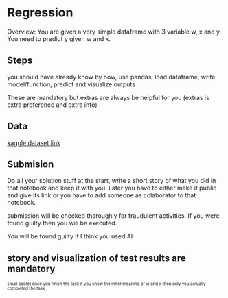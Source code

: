 # Regression

Overview: You are given a very simple dataframe with 3 variable w, x and y. You need to predict y given w and x. 

## Steps

you should have already know by now, use pandas, load dataframe, write model/function, predict and visualize outputs

These are mandatory but extras are always be helpful for you (extras is extra preference and extra info)

## Data

[kaggle dataset link](https://kaggle.com/datasets/222808b5f956447e66f9b533b8010a214b1088c304aa20a28adc66f83877a9d2)

## Submision
Do all your solution stuff at the start, write a short story of what you did in that notebook and keep it with you. Later you have to either make it public and give its link or you have to add someone as colaborator to that notebook.

submission will be checked tharoughly for fraudulent activities. If you were found guilty then you will be executed.

You will be found guilty if I think you used AI

## story and visualization of test results are mandatory

<sup><sub>small secret once you finish the task if you know the inner meaning of w and x then only you actually completed the task</sub></sup>
